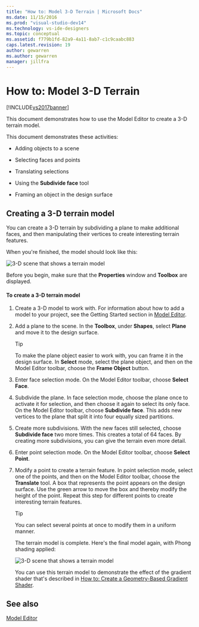 ```yaml
---
title: "How to: Model 3-D Terrain | Microsoft Docs"
ms.date: 11/15/2016
ms.prod: "visual-studio-dev14"
ms.technology: vs-ide-designers
ms.topic: conceptual
ms.assetid: f779b1fd-82a9-4a11-8ab7-c1c9caabc883
caps.latest.revision: 19
author: gewarren
ms.author: gewarren
manager: jillfra
---
```

# How to: Model 3-D Terrain
[!INCLUDE[vs2017banner](../includes/vs2017banner.md)]

This document demonstrates how to use the Model Editor to create a 3-D terrain model.  
  
 This document demonstrates these activities:  
  
- Adding objects to a scene  
  
- Selecting faces and points  
  
- Translating selections  
  
- Using the **Subdivide face** tool  
  
- Framing an object in the design surface  
  
## Creating a 3-D terrain model  
 You can create a 3-D terrain by subdividing a plane to make additional faces, and then manipulating their vertices to create interesting terrain features.  
  
 When you're finished, the model should look like this:  
  
 ![3&#45;D scene that shows a terrain model](../designers/media/digit-terrain-model.png "Digit-Terrain-Model")  
  
 Before you begin, make sure that the **Properties** window and **Toolbox** are displayed.  
  
#### To create a 3-D terrain model  
  
1. Create a 3-D model to work with. For information about how to add a model to your project, see the Getting Started section in [Model Editor](../designers/model-editor.md).  
  
2. Add a plane to the scene. In the **Toolbox**, under **Shapes**, select **Plane** and move it to the design surface.  
  
   > [!TIP]
   > To make the plane object easier to work with, you can frame it in the design surface. In **Select** mode, select the plane object, and then on the Model Editor toolbar, choose the **Frame Object** button.  
  
3. Enter face selection mode. On the Model Editor toolbar, choose **Select Face**.  
  
4. Subdivide the plane. In face selection mode, choose the plane once to activate it for selection, and then choose it again to select its only face. On the Model Editor toolbar, choose **Subdivide face**. This adds new vertices to the plane that split it into four equally sized partitions.  
  
5. Create more subdivisions. With the new faces still selected, choose **Subdivide face** two more times. This creates a total of 64 faces. By creating more subdivisions, you can give the terrain even more detail.  
  
6. Enter point selection mode. On the Model Editor toolbar, choose **Select Point**.  
  
7. Modify a point to create a terrain feature. In point selection mode, select one of the points, and then on the Model Editor toolbar, choose the **Translate** tool. A box that represents the point appears on the design surface. Use the green arrow to move the box and thereby modify the height of the point. Repeat this step for different points to create interesting terrain features.  
  
   > [!TIP]
   > You can select several points at once to modify them in a uniform manner.  
  
   The terrain model is complete. Here's the final model again, with Phong shading applied:  
  
   ![3&#45;D scene that shows a terrain model](../designers/media/digit-terrain-model.png "Digit-Terrain-Model")  
  
   You can use this terrain model to demonstrate the effect of the gradient shader that's described in [How to: Create a Geometry-Based Gradient Shader](../designers/how-to-create-a-geometry-based-gradient-shader.md).  
  
## See also  
 [Model Editor](../designers/model-editor.md)
